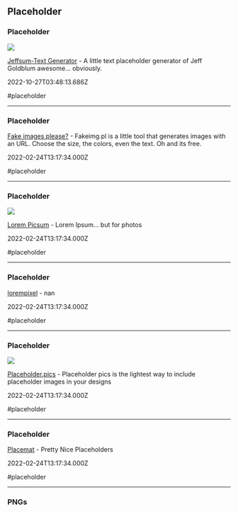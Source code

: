 ## Placeholder

### Placeholder

![](https://jeffsum.com/images/meta-2018.png)

[Jeffsum-Text Generator](https://jeffsum.com) - A little text placeholder generator of Jeff Goldblum awesome... obviously.

2022-10-27T03:48:13.686Z

#placeholder

---

### Placeholder

[Fake images please?](https://fakeimg.pl) - Fakeimg.pl is a little tool that generates images with an URL. Choose the size, the colors, even the text. Oh and its free.

2022-02-24T13:17:34.000Z

#placeholder

---

### Placeholder

![](https://picsum.photos/id/237/250)

[Lorem Picsum](https://picsum.photos) - Lorem Ipsum... but for photos

2022-02-24T13:17:34.000Z

#placeholder

---

### Placeholder

[lorempixel](https://lorempixel.com) - nan

2022-02-24T13:17:34.000Z

#placeholder

---

### Placeholder

![](https://placeholder.pics/images/placeholder_pics.jpg)

[Placeholder.pics](https://placeholder.pics) - Placeholder pics is the lightest way to include placeholder images in your designs

2022-02-24T13:17:34.000Z

#placeholder

---

### Placeholder

[Placemat](https://placem.at) - Pretty Nice Placeholders

2022-02-24T13:17:34.000Z

#placeholder

---

### PNGs
